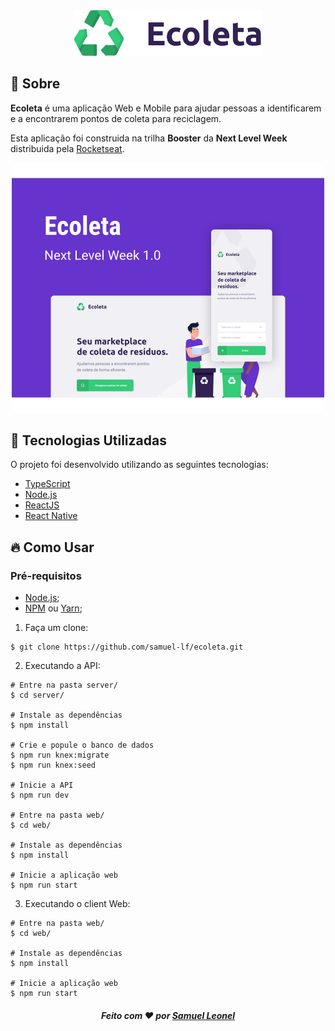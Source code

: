 <div align="center">
  <img alt="Logo" title="#logo" width="300px" src=".github/logo.png"/>
</div>

<a id="sobre"></a>

## :book: Sobre

**Ecoleta** é uma aplicação Web e Mobile para ajudar pessoas a identificarem e a encontrarem pontos de coleta para reciclagem.

Esta aplicação foi construida na trilha **Booster** da **Next Level Week** distribuida pela [Rocketseat](https://rocketseat.com.br/).

<div align="center">
  <img alt="Logo" title="#logo" width="500px" src=".github/capa.svg"/>
</div>

<a id="tecnologias-utilizadas"></a>

## :rocket: Tecnologias Utilizadas

O projeto foi desenvolvido utilizando as seguintes tecnologias:

- [TypeScript](https://www.typescriptlang.org/)
- [Node.js](https://nodejs.org/)
- [ReactJS](https://reactjs.org/)
- [React Native](https://reactnative.dev/)

<a id="como-usar"></a>

## :fire: Como Usar

### Pré-requisitos

- [Node.js](https://nodejs.org/);
- [NPM](https://www.npmjs.com/get-npm) ou [Yarn](https://classic.yarnpkg.com/pt-BR/docs/install/);


1.  Faça um clone:

```shell
$ git clone https://github.com/samuel-lf/ecoleta.git
```

2. Executando a API:

```
# Entre na pasta server/
$ cd server/

# Instale as dependências
$ npm install

# Crie e popule o banco de dados
$ npm run knex:migrate
$ npm run knex:seed

# Inicie a API
$ npm run dev

# Entre na pasta web/
$ cd web/

# Instale as dependências
$ npm install

# Inicie a aplicação web
$ npm run start
```

3. Executando o client Web:

```
# Entre na pasta web/
$ cd web/

# Instale as dependências
$ npm install

# Inicie a aplicação web
$ npm run start
```

<h5 align="center">

  Feito com :heart: por <a href="https://www.linkedin.com/in/samuel-leonel-4a9ab7130/" target="_blank">Samuel Leonel</a>
</h5>